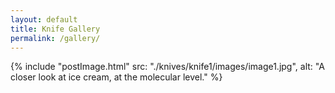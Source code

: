 ```yaml
---
layout: default
title: Knife Gallery
permalink: /gallery/
---
```


{% include "postImage.html" src: "./knives/knife1/images/image1.jpg", alt: "A closer look at ice cream, at the molecular level." %}
